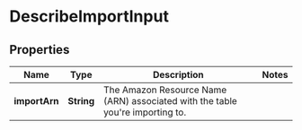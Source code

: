 

# DescribeImportInput


## Properties

| Name | Type | Description | Notes |
|------------ | ------------- | ------------- | -------------|
|**importArn** | **String** |  The Amazon Resource Name (ARN) associated with the table you&#39;re importing to.  |  |



